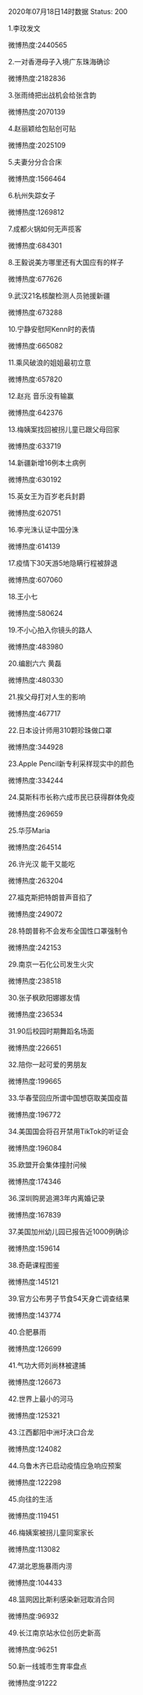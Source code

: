 2020年07月18日14时数据
Status: 200

1.李玟发文

微博热度:2440565

2.一对香港母子入境广东珠海确诊

微博热度:2182836

3.张雨绮把出战机会给张含韵

微博热度:2070139

4.赵丽颖给包贴创可贴

微博热度:2025109

5.夫妻分分合合床

微博热度:1566464

6.杭州失踪女子

微博热度:1269812

7.成都火锅如何无声揽客

微博热度:684301

8.王毅说美方哪里还有大国应有的样子

微博热度:677626

9.武汉21名核酸检测人员驰援新疆

微博热度:673288

10.宁静安慰阿Kenn时的表情

微博热度:665082

11.乘风破浪的姐姐最初立意

微博热度:657820

12.赵兆 音乐没有输赢

微博热度:642376

13.梅姨案找回被拐儿童已跟父母回家

微博热度:633719

14.新疆新增16例本土病例

微博热度:630192

15.英女王为百岁老兵封爵

微博热度:620751

16.李光洙认证中国分洙

微博热度:614139

17.疫情下30天游5地隐瞒行程被辞退

微博热度:607060

18.王小七

微博热度:580624

19.不小心拍入你镜头的路人

微博热度:483980

20.编剧六六 黄磊

微博热度:480330

21.挨父母打对人生的影响

微博热度:467717

22.日本设计师用310颗珍珠做口罩

微博热度:344928

23.Apple Pencil新专利采样现实中的颜色

微博热度:334244

24.莫斯科市长称六成市民已获得群体免疫

微博热度:269659

25.华莎Maria

微博热度:264514

26.许光汉 能干又能吃

微博热度:263204

27.福克斯把特朗普声音掐了

微博热度:249072

28.特朗普称不会发布全国性口罩强制令

微博热度:242153

29.南京一石化公司发生火灾

微博热度:238518

30.张子枫欧阳娜娜友情

微博热度:236534

31.90后校园时期舞蹈名场面

微博热度:226651

32.陪你一起可爱的男朋友

微博热度:199665

33.华春莹回应所谓中国想窃取美国疫苗

微博热度:196772

34.美国国会将召开禁用TikTok的听证会

微博热度:196084

35.欧盟开会集体撞肘问候

微博热度:174346

36.深圳购房追溯3年内离婚记录

微博热度:167839

37.美国加州幼儿园已报告近1000例确诊

微博热度:159614

38.奇葩课程图鉴

微博热度:145121

39.官方公布男子节食54天身亡调查结果

微博热度:143774

40.合肥暴雨

微博热度:126699

41.气功大师刘尚林被逮捕

微博热度:126673

42.世界上最小的河马

微博热度:125321

43.江西鄱阳中洲圩决口合龙

微博热度:124082

44.乌鲁木齐已启动疫情应急响应预案

微博热度:122298

45.向往的生活

微博热度:119451

46.梅姨案被拐儿童同案家长

微博热度:113082

47.湖北恩施暴雨内涝

微博热度:104433

48.篮网因比斯利感染新冠取消合同

微博热度:96932

49.长江南京站水位创历史新高

微博热度:96251

50.新一线城市生育率盘点

微博热度:91222

